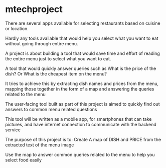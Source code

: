 # mtechproject

There are several apps available for selecting restaurants based on cuisine or location.

Hardly any tools available that would help you select what you want to eat without going through entire menu.

A project is about building a tool that would save time and effort of reading the entire menu just to select what you want to eat.

A tool that would quickly answer queries such as What is the price of the dish?  Or What is the cheapest item on the menu?

It tries to achieve this by extracting dish names and prices from the menu, mapping those together in the form of a map and answering the queries related to the menu

The user-facing tool built as part of this project is aimed to quickly find out answers to common menu related questions

This tool will be written as a mobile app, for smartphones that can take pictures, and have internet connection to communicate with the backend service

The purpose of this project is to:
  Create A map of DISH and PRICE from the extracted text of the menu image
  
  Use the map to answer common queries related to the menu to help you select food easily 


